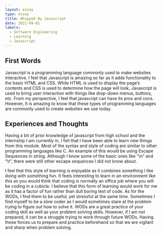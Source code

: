 ```yaml
---
layout: essay
type: essay
title: Whipped By Javascript
date: 2021-09-01
labels:
  - Software Engineering
  - Learning
  - Javascript
---
```


## First Words

Javascript is a programming language commonly used to make websites interactive. I feel that Javascript is amazing so far as it adds functionality to the basic HTML and CSS. While HTML is used to display the page’s contents and CSS is used to determine how the page will look, Javascript is used to bring user interaction with things like drop-down menus, buttons, etc. From my perspective, I feel that javascript can have its pros and cons. However, It is amazing to know that these types of programming languages are commonly used to create websites we use today.

## Experiences and Thoughts

Having a bit of prior knowledge of javascript from high school and the internship I am currently in, I felt that I have been able to learn new things from this module. Most of the syntax and style of coding are similar to other programming languages like C. An example of this would be using Escape Sequences in string. Although I know some of the basic ones like “\n” and “\t”, there were still other escape sequences I did not know about. 

I feel that this style of learning is enjoyable as it combines something I like doing with something fun. It feels interesting to learn in an environment like this as you would think that coding is normally an office job where you will be coding in a cubicle. I believe that this form of learning would work for me as it has a factor of fun rather than dull boring text of code. As for the WODs, I find them to be useful, yet stressful at the same time. Sometimes I find myself to be a slow coder as I would sometimes stare at the problem trying to figure out how to solve it. WODs are a great practice of your coding skill as well as your problem solving skills. However, if I am not prepared, it can be a struggle trying to work through future WODs. Having these forces us to prepare and practice beforehand so that we are vigilant and sharp when problem solving.

